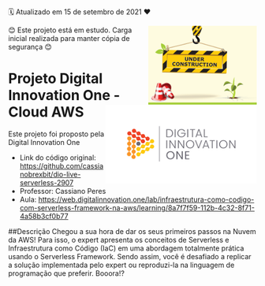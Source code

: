 :spiral_calendar: Atualizado em 15 de setembro de 2021 :heart:

<img align="right" alt="GIF" height="160px" src="https://github.com/rdeconti/rdeconti-resources/blob/main/under_construction.gif" />

:blush: Este projeto está em estudo. Carga inicial realizada para manter cópia de segurança :blush:

<img align="right" alt="GIF" height="160px" src="https://github.com/rdeconti/rdeconti-resources/blob/main/Digital%20Innovation%20One%20-%20Logotipo.png" />

# Projeto Digital Innovation One - Cloud AWS
Este projeto foi proposto pela Digital Innovation One
- Link do código original: https://github.com/cassianobrexbit/dio-live-serverless-2907
- Professor: Cassiano Peres
- Aula: https://web.digitalinnovation.one/lab/infraestrutura-como-codigo-com-serverless-framework-na-aws/learning/8a7f7f59-112b-4c32-8f71-4a58b3cf0b77

##Descrição
Chegou a sua hora de dar os seus primeiros passos na Nuvem da AWS! Para isso, o expert apresenta os conceitos de Serverless e Infraestrutura como Código (IaC) em uma abordagem totalmente prática usando o Serverless Framework. Sendo assim, você é desafiado a replicar a solução implementada pelo expert ou reproduzi-la na linguagem de programação que preferir. Booora!?
